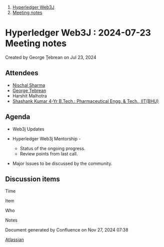 1. [Hyperledger Web3J](index.html)
2. [Meeting notes](Meeting-notes_23101909.html)

# Hyperledger Web3J : 2024-07-23 Meeting notes

Created by George Ţebrean on Jul 23, 2024

## Attendees

- [Nischal Sharma](https://lf-hyperledger.atlassian.net/wiki/people/63b4047c4bc858b303ce4eae?ref=confluence)
- [George Ţebrean](https://lf-hyperledger.atlassian.net/wiki/people/620128a9506317006b07342a?ref=confluence)
- Harshit Malhotra
- [Shashank Kumar 4-Yr B.Tech.: Pharmaceutical Engg. &amp; Tech., IIT(BHU)](https://lf-hyperledger.atlassian.net/wiki/people/640ac6ae0a4a47fb8d2590b2?ref=confluence)

## Agenda

- Web3j Updates
- Hyperledger Web3j Mentorship -
  
  - Status of the ongoing progress.
  - Review points from last call.
- Major Issues to be discussed by the community.

## Discussion items

Time

Item

Who

Notes

Document generated by Confluence on Nov 27, 2024 07:38

[Atlassian](http://www.atlassian.com/)
